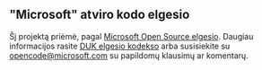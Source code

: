 ## <a name="microsoft-open-source-code-of-conduct"></a>"Microsoft" atviro kodo elgesio
Šį projektą priėmė, pagal [Microsoft Open Source elgesio](https://opensource.microsoft.com/codeofconduct/). Daugiau informacijos rasite [DUK elgesio kodekso](https://opensource.microsoft.com/codeofconduct/faq/) arba susisiekite su [opencode@microsoft.com](mailto:opencode@microsoft.com) su papildomų klausimų ar komentarų.
